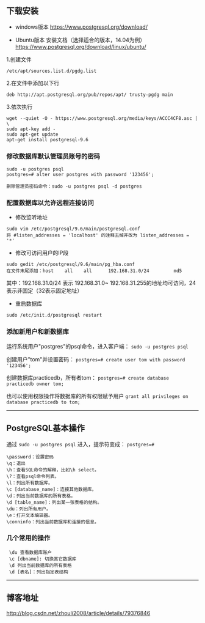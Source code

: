 ## 下载安装
* windows版本
    <https://www.postgresql.org/download/>

* Ubuntu版本
    安装文档（选择适合的版本，14.04为例）
    <https://www.postgresql.org/download/linux/ubuntu/>
    
1.创建文件
```
/etc/apt/sources.list.d/pgdg.list
```
2.在文件中添加以下行
```
deb http://apt.postgresql.org/pub/repos/apt/ trusty-pgdg main
```  
3.依次执行
```
wget --quiet -O - https://www.postgresql.org/media/keys/ACCC4CF8.asc | \
sudo apt-key add -
sudo apt-get update
apt-get install postgresql-9.6
```
### 修改数据库默认管理员账号的密码
    sudo -u postgres psql
    postgres=# alter user postgres with password '123456';
    
    删除管理员密码命令：sudo -u postgres psql -d postgres
    
### 配置数据库以允许远程连接访问

* 修改监听地址
```
sudo vim /etc/postgresql/9.6/main/postgresql.conf 
将 #listen_addresses = 'localhost' 的注释去掉并改为 listen_addresses = '*' 
```
* 修改可访问用户的IP段
```
sudo gedit /etc/postgresql/9.6/main/pg_hba.conf 
在文件末尾添加：host    all    all      192.168.31.0/24         md5
```
其中：192.168.31.0/24 表示 192.168.31.0~ 192.168.31.255的地址均可访问，24表示非固定（32表示固定地址）
   
* 重启数据库
```
sudo /etc/init.d/postgresql restart
```
### 添加新用户和新数据库

运行系统用户"postgres"的psql命令，进入客户端：
`sudo -u postgres psql`

创建用户"tom"并设置密码：
`postgres=# create user tom with password '123456';`

创建数据库practicedb，所有者tom：
`postgres=# create database practicedb owner tom;`

也可以使用权限操作将数据库的所有权限赋予用户
`grant all privileges on database practicedb to tom;`

---
## PostgreSQL基本操作

通过 `sudo -u postgres psql` 进入，提示符变成： `postgres=#  `
```
\password：设置密码
\q：退出
\h：查看SQL命令的解释，比如\h select。
\?：查看psql命令列表。
\l：列出所有数据库。
\c [database_name]：连接其他数据库。
\d：列出当前数据库的所有表格。
\d [table_name]：列出某一张表格的结构。
\du：列出所有用户。
\e：打开文本编辑器。
\conninfo：列出当前数据库和连接的信息。
```
### 几个常用的操作
```
 \du 查看数据库账户
 \c [dbname]: 切换其它数据库
 \d 列出当前数据库的所有表格
 \d [表名]：列出指定表结构
```
---
## 博客地址
http://blog.csdn.net/zhouli2008/article/details/79376846
